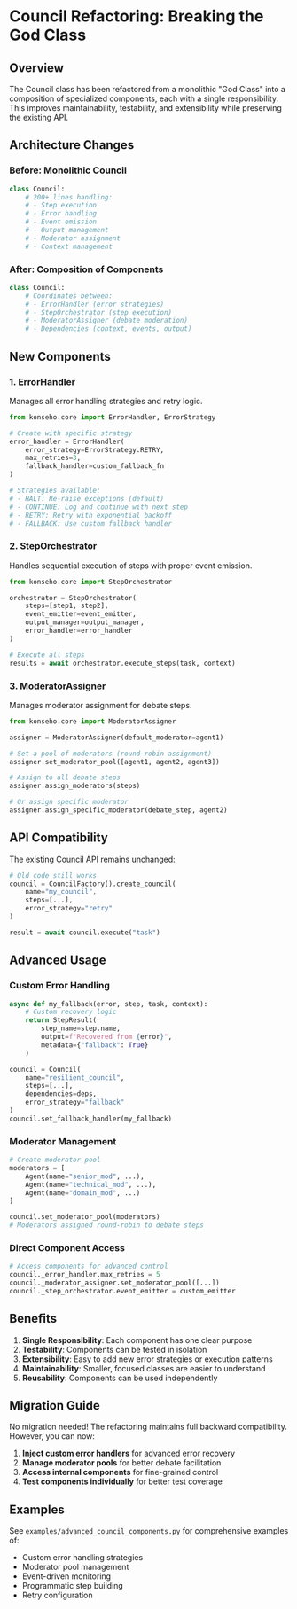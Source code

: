 # Council Refactoring: Breaking the God Class

## Overview

The Council class has been refactored from a monolithic "God Class" into a composition of specialized components, each with a single responsibility. This improves maintainability, testability, and extensibility while preserving the existing API.

## Architecture Changes

### Before: Monolithic Council
```python
class Council:
    # 200+ lines handling:
    # - Step execution
    # - Error handling  
    # - Event emission
    # - Output management
    # - Moderator assignment
    # - Context management
```

### After: Composition of Components
```python
class Council:
    # Coordinates between:
    # - ErrorHandler (error strategies)
    # - StepOrchestrator (step execution)
    # - ModeratorAssigner (debate moderation)
    # - Dependencies (context, events, output)
```

## New Components

### 1. ErrorHandler
Manages all error handling strategies and retry logic.

```python
from konseho.core import ErrorHandler, ErrorStrategy

# Create with specific strategy
error_handler = ErrorHandler(
    error_strategy=ErrorStrategy.RETRY,
    max_retries=3,
    fallback_handler=custom_fallback_fn
)

# Strategies available:
# - HALT: Re-raise exceptions (default)
# - CONTINUE: Log and continue with next step
# - RETRY: Retry with exponential backoff
# - FALLBACK: Use custom fallback handler
```

### 2. StepOrchestrator
Handles sequential execution of steps with proper event emission.

```python
from konseho.core import StepOrchestrator

orchestrator = StepOrchestrator(
    steps=[step1, step2],
    event_emitter=event_emitter,
    output_manager=output_manager,
    error_handler=error_handler
)

# Execute all steps
results = await orchestrator.execute_steps(task, context)
```

### 3. ModeratorAssigner
Manages moderator assignment for debate steps.

```python
from konseho.core import ModeratorAssigner

assigner = ModeratorAssigner(default_moderator=agent1)

# Set a pool of moderators (round-robin assignment)
assigner.set_moderator_pool([agent1, agent2, agent3])

# Assign to all debate steps
assigner.assign_moderators(steps)

# Or assign specific moderator
assigner.assign_specific_moderator(debate_step, agent2)
```

## API Compatibility

The existing Council API remains unchanged:

```python
# Old code still works
council = CouncilFactory().create_council(
    name="my_council",
    steps=[...],
    error_strategy="retry"
)

result = await council.execute("task")
```

## Advanced Usage

### Custom Error Handling
```python
async def my_fallback(error, step, task, context):
    # Custom recovery logic
    return StepResult(
        step_name=step.name,
        output=f"Recovered from {error}",
        metadata={"fallback": True}
    )

council = Council(
    name="resilient_council",
    steps=[...],
    dependencies=deps,
    error_strategy="fallback"
)
council.set_fallback_handler(my_fallback)
```

### Moderator Management
```python
# Create moderator pool
moderators = [
    Agent(name="senior_mod", ...),
    Agent(name="technical_mod", ...),
    Agent(name="domain_mod", ...)
]

council.set_moderator_pool(moderators)
# Moderators assigned round-robin to debate steps
```

### Direct Component Access
```python
# Access components for advanced control
council._error_handler.max_retries = 5
council._moderator_assigner.set_moderator_pool([...])
council._step_orchestrator.event_emitter = custom_emitter
```

## Benefits

1. **Single Responsibility**: Each component has one clear purpose
2. **Testability**: Components can be tested in isolation  
3. **Extensibility**: Easy to add new error strategies or execution patterns
4. **Maintainability**: Smaller, focused classes are easier to understand
5. **Reusability**: Components can be used independently

## Migration Guide

No migration needed! The refactoring maintains full backward compatibility. However, you can now:

1. **Inject custom error handlers** for advanced error recovery
2. **Manage moderator pools** for better debate facilitation  
3. **Access internal components** for fine-grained control
4. **Test components individually** for better test coverage

## Examples

See `examples/advanced_council_components.py` for comprehensive examples of:
- Custom error handling strategies
- Moderator pool management
- Event-driven monitoring
- Programmatic step building
- Retry configuration